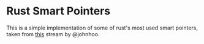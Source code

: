 # Rust Smart Pointers

This is a simple implementation of some of rust's most used smart pointers, taken from [this](https://www.youtube.com/watch?v=8O0Nt9qY_vo&list=PLqbS7AVVErFiWDOAVrPt7aYmnuuOLYvOa&index=5) stream by @johnhoo.